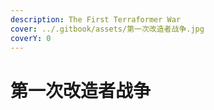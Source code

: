```yaml
---
description: The First Terraformer War
cover: ../.gitbook/assets/第一次改造者战争.jpg
coverY: 0
---
```


# 第一次改造者战争

